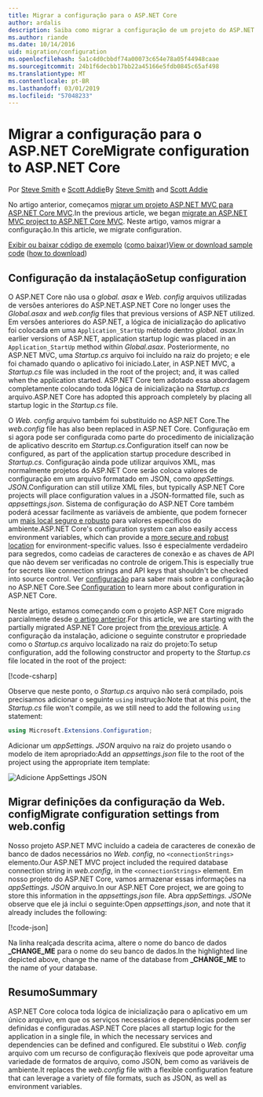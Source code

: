 ```yaml
---
title: Migrar a configuração para o ASP.NET Core
author: ardalis
description: Saiba como migrar a configuração de um projeto do ASP.NET MVC para um projeto ASP.NET Core MVC.
ms.author: riande
ms.date: 10/14/2016
uid: migration/configuration
ms.openlocfilehash: 5a1c4d0cbbdf74a00073c654e78a05f44948caae
ms.sourcegitcommit: 24b1f6decbb17bb22a45166e5fdb0845c65af498
ms.translationtype: MT
ms.contentlocale: pt-BR
ms.lasthandoff: 03/01/2019
ms.locfileid: "57048233"
---
```

# <a name="migrate-configuration-to-aspnet-core"></a><span data-ttu-id="dc8cd-103">Migrar a configuração para o ASP.NET Core</span><span class="sxs-lookup"><span data-stu-id="dc8cd-103">Migrate configuration to ASP.NET Core</span></span>

<span data-ttu-id="dc8cd-104">Por [Steve Smith](https://ardalis.com/) e [Scott Addie](https://scottaddie.com)</span><span class="sxs-lookup"><span data-stu-id="dc8cd-104">By [Steve Smith](https://ardalis.com/) and [Scott Addie](https://scottaddie.com)</span></span>

<span data-ttu-id="dc8cd-105">No artigo anterior, começamos [migrar um projeto ASP.NET MVC para ASP.NET Core MVC](xref:migration/mvc).</span><span class="sxs-lookup"><span data-stu-id="dc8cd-105">In the previous article, we began [migrate an ASP.NET MVC project to ASP.NET Core MVC](xref:migration/mvc).</span></span> <span data-ttu-id="dc8cd-106">Neste artigo, vamos migrar a configuração.</span><span class="sxs-lookup"><span data-stu-id="dc8cd-106">In this article, we migrate configuration.</span></span>

<span data-ttu-id="dc8cd-107">[Exibir ou baixar código de exemplo](https://github.com/aspnet/Docs/tree/master/aspnetcore/migration/configuration/samples) ([como baixar](xref:index#how-to-download-a-sample))</span><span class="sxs-lookup"><span data-stu-id="dc8cd-107">[View or download sample code](https://github.com/aspnet/Docs/tree/master/aspnetcore/migration/configuration/samples) ([how to download](xref:index#how-to-download-a-sample))</span></span>

## <a name="setup-configuration"></a><span data-ttu-id="dc8cd-108">Configuração da instalação</span><span class="sxs-lookup"><span data-stu-id="dc8cd-108">Setup configuration</span></span>

<span data-ttu-id="dc8cd-109">O ASP.NET Core não usa o *global. asax* e *Web. config* arquivos utilizadas de versões anteriores do ASP.NET.</span><span class="sxs-lookup"><span data-stu-id="dc8cd-109">ASP.NET Core no longer uses the *Global.asax* and *web.config* files that previous versions of ASP.NET utilized.</span></span> <span data-ttu-id="dc8cd-110">Em versões anteriores do ASP.NET, a lógica de inicialização do aplicativo foi colocada em uma `Application_StartUp` método dentro *global. asax*.</span><span class="sxs-lookup"><span data-stu-id="dc8cd-110">In earlier versions of ASP.NET, application startup logic was placed in an `Application_StartUp` method within *Global.asax*.</span></span> <span data-ttu-id="dc8cd-111">Posteriormente, no ASP.NET MVC, uma *Startup.cs* arquivo foi incluído na raiz do projeto; e ele foi chamado quando o aplicativo foi iniciado.</span><span class="sxs-lookup"><span data-stu-id="dc8cd-111">Later, in ASP.NET MVC, a *Startup.cs* file was included in the root of the project; and, it was called when the application started.</span></span> <span data-ttu-id="dc8cd-112">ASP.NET Core tem adotado essa abordagem completamente colocando toda lógica de inicialização na *Startup.cs* arquivo.</span><span class="sxs-lookup"><span data-stu-id="dc8cd-112">ASP.NET Core has adopted this approach completely by placing all startup logic in the *Startup.cs* file.</span></span>

<span data-ttu-id="dc8cd-113">O *Web. config* arquivo também foi substituído no ASP.NET Core.</span><span class="sxs-lookup"><span data-stu-id="dc8cd-113">The *web.config* file has also been replaced in ASP.NET Core.</span></span> <span data-ttu-id="dc8cd-114">Configuração em si agora pode ser configurada como parte do procedimento de inicialização de aplicativo descrito em *Startup.cs*.</span><span class="sxs-lookup"><span data-stu-id="dc8cd-114">Configuration itself can now be configured, as part of the application startup procedure described in *Startup.cs*.</span></span> <span data-ttu-id="dc8cd-115">Configuração ainda pode utilizar arquivos XML, mas normalmente projetos do ASP.NET Core serão coloca valores de configuração em um arquivo formatado em JSON, como *appSettings. JSON*.</span><span class="sxs-lookup"><span data-stu-id="dc8cd-115">Configuration can still utilize XML files, but typically ASP.NET Core projects will place configuration values in a JSON-formatted file, such as *appsettings.json*.</span></span> <span data-ttu-id="dc8cd-116">Sistema de configuração do ASP.NET Core também poderá acessar facilmente as variáveis de ambiente, que podem fornecer um [mais local seguro e robusto](xref:security/app-secrets) para valores específicos do ambiente.</span><span class="sxs-lookup"><span data-stu-id="dc8cd-116">ASP.NET Core's configuration system can also easily access environment variables, which can provide a [more secure and robust location](xref:security/app-secrets) for environment-specific values.</span></span> <span data-ttu-id="dc8cd-117">Isso é especialmente verdadeiro para segredos, como cadeias de caracteres de conexão e as chaves de API que não devem ser verificadas no controle de origem.</span><span class="sxs-lookup"><span data-stu-id="dc8cd-117">This is especially true for secrets like connection strings and API keys that shouldn't be checked into source control.</span></span> <span data-ttu-id="dc8cd-118">Ver [configuração](xref:fundamentals/configuration/index) para saber mais sobre a configuração no ASP.NET Core.</span><span class="sxs-lookup"><span data-stu-id="dc8cd-118">See [Configuration](xref:fundamentals/configuration/index) to learn more about configuration in ASP.NET Core.</span></span>

<span data-ttu-id="dc8cd-119">Neste artigo, estamos começando com o projeto ASP.NET Core migrado parcialmente desde [o artigo anterior](xref:migration/mvc).</span><span class="sxs-lookup"><span data-stu-id="dc8cd-119">For this article, we are starting with the partially migrated ASP.NET Core project from [the previous article](xref:migration/mvc).</span></span> <span data-ttu-id="dc8cd-120">A configuração da instalação, adicione o seguinte construtor e propriedade como o *Startup.cs* arquivo localizado na raiz do projeto:</span><span class="sxs-lookup"><span data-stu-id="dc8cd-120">To setup configuration, add the following constructor and property to the *Startup.cs* file located in the root of the project:</span></span>

[!code-csharp[](configuration/samples/WebApp1/src/WebApp1/Startup.cs?range=11-16)]

<span data-ttu-id="dc8cd-121">Observe que neste ponto, o *Startup.cs* arquivo não será compilado, pois precisamos adicionar o seguinte `using` instrução:</span><span class="sxs-lookup"><span data-stu-id="dc8cd-121">Note that at this point, the *Startup.cs* file won't compile, as we still need to add the following `using` statement:</span></span>

```csharp
using Microsoft.Extensions.Configuration;
```

<span data-ttu-id="dc8cd-122">Adicionar um *appSettings. JSON* arquivo na raiz do projeto usando o modelo de item apropriado:</span><span class="sxs-lookup"><span data-stu-id="dc8cd-122">Add an *appsettings.json* file to the root of the project using the appropriate item template:</span></span>

![Adicione AppSettings JSON](configuration/_static/add-appsettings-json.png)

## <a name="migrate-configuration-settings-from-webconfig"></a><span data-ttu-id="dc8cd-124">Migrar definições da configuração da Web. config</span><span class="sxs-lookup"><span data-stu-id="dc8cd-124">Migrate configuration settings from web.config</span></span>

<span data-ttu-id="dc8cd-125">Nosso projeto ASP.NET MVC incluído a cadeia de caracteres de conexão de banco de dados necessários no *Web. config*, no `<connectionStrings>` elemento.</span><span class="sxs-lookup"><span data-stu-id="dc8cd-125">Our ASP.NET MVC project included the required database connection string in *web.config*, in the `<connectionStrings>` element.</span></span> <span data-ttu-id="dc8cd-126">Em nosso projeto do ASP.NET Core, vamos armazenar essas informações na *appSettings. JSON* arquivo.</span><span class="sxs-lookup"><span data-stu-id="dc8cd-126">In our ASP.NET Core project, we are going to store this information in the *appsettings.json* file.</span></span> <span data-ttu-id="dc8cd-127">Abra *appSettings. JSON*e observe que ele já inclui o seguinte:</span><span class="sxs-lookup"><span data-stu-id="dc8cd-127">Open *appsettings.json*, and note that it already includes the following:</span></span>

[!code-json[](../migration/configuration/samples/WebApp1/src/WebApp1/appsettings.json?highlight=4)]

<span data-ttu-id="dc8cd-128">Na linha realçada descrita acima, altere o nome do banco de dados **_CHANGE_ME** para o nome do seu banco de dados.</span><span class="sxs-lookup"><span data-stu-id="dc8cd-128">In the highlighted line depicted above, change the name of the database from **_CHANGE_ME** to the name of your database.</span></span>

## <a name="summary"></a><span data-ttu-id="dc8cd-129">Resumo</span><span class="sxs-lookup"><span data-stu-id="dc8cd-129">Summary</span></span>

<span data-ttu-id="dc8cd-130">ASP.NET Core coloca toda lógica de inicialização para o aplicativo em um único arquivo, em que os serviços necessários e dependências podem ser definidas e configuradas.</span><span class="sxs-lookup"><span data-stu-id="dc8cd-130">ASP.NET Core places all startup logic for the application in a single file, in which the necessary services and dependencies can be defined and configured.</span></span> <span data-ttu-id="dc8cd-131">Ele substitui o *Web. config* arquivo com um recurso de configuração flexíveis que pode aproveitar uma variedade de formatos de arquivo, como JSON, bem como as variáveis de ambiente.</span><span class="sxs-lookup"><span data-stu-id="dc8cd-131">It replaces the *web.config* file with a flexible configuration feature that can leverage a variety of file formats, such as JSON, as well as environment variables.</span></span>
